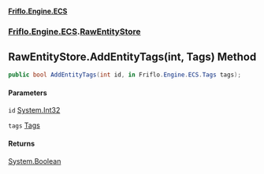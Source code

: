 #### [Friflo.Engine.ECS](index.md#'index')
### [Friflo.Engine.ECS](Friflo.Engine.ECS.md#'Friflo.Engine.ECS').[RawEntityStore](RawEntityStore.md#'Friflo.Engine.ECS.RawEntityStore')

## RawEntityStore.AddEntityTags(int, Tags) Method

```csharp
public bool AddEntityTags(int id, in Friflo.Engine.ECS.Tags tags);
```
#### Parameters

<a name='Friflo.Engine.ECS.RawEntityStore.AddEntityTags(int,Friflo.Engine.ECS.Tags).id'></a>

`id` [System.Int32](https://docs.microsoft.com/en-us/dotnet/api/System.Int32#'System.Int32')

<a name='Friflo.Engine.ECS.RawEntityStore.AddEntityTags(int,Friflo.Engine.ECS.Tags).tags'></a>

`tags` [Tags](Tags.md#'Friflo.Engine.ECS.Tags')

#### Returns
[System.Boolean](https://docs.microsoft.com/en-us/dotnet/api/System.Boolean#'System.Boolean')